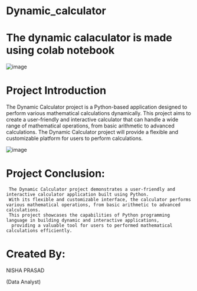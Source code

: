 # Dynamic_calculator
# The dynamic calaculator is made using colab notebook

 ![image](https://github.com/user-attachments/assets/2dda29cf-3da1-4737-9b6a-57889abf3aa9)



# Project Introduction

   The Dynamic Calculator project is a Python-based application designed to perform various mathematical calculations dynamically. 
   This project aims to create a user-friendly and interactive calculator that can handle a wide range of mathematical operations, from basic arithmetic to advanced calculations. 
   The Dynamic Calculator project will provide a flexible and customizable platform for users to perform calculations.

  ![image](https://github.com/user-attachments/assets/73cf0d84-fd12-4531-8c0e-12d7e69cb488)


 # Project Conclusion:

     The Dynamic Calculator project demonstrates a user-friendly and interactive calculator application built using Python.
     With its flexible and customizable interface, the calculator performs various mathematical operations, from basic arithmetic to advanced calculations. 
     This project showcases the capabilities of Python programming language in building dynamic and interactive applications, 
      providing a valuable tool for users to performed mathematical calculations efficiently.


 # Created By:

   NISHA PRASAD

   (Data Analyst)



